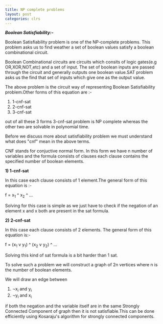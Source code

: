 ```yaml
---
title: NP complete problems
layout: post
categories: clrs
---
```


<i><b>Boolean Satisfiability:-</b></i>

Boolean Satisfiability problem is one of the NP-complete problems. This problem asks us to find weather a set of boolean values satisfy a boolean combinational circuit.

Boolean Combinational circuits are circuits which consits of logic gates(e.g OR,XOR,NOT,etc) and a set of input. The set of boolean inputs are passed through the circuit and generally outputs one boolean value.SAT problem asks us the find that set of inputs which give one as the output value.

The above problem is the circuit way of representing Boolean Satisfiability problem.Other forms of this equation are :-

1) 1-cnf-sat
2) 2-cnf-sat
3) 3-cnf-sat

out of all these 3 forms 3-cnf-sat problem is NP complete whereas the other two are solvable in polynomial time.

Before we discuss more about satisfiability problem we must understand what does "cnf" mean in the above terms.

CNF stands for conjuctive normal form. In this form we have n number of variables and  the formula consists of clauses each clause contains the specified number of boolean elements.

<b>1) 1-cnf-sat</b>

In this case each clause consists of 1 element.The general form of this equation is :-

f = x<sub>1</sub> ^ x<sub>2</sub> ^ ...

Solving for this case is simple as we just have to check if the negation of an element x and x both are present in the sat formula.

<b>2) 2-cnf-sat </b>

In this case each clause consists of 2 elements. The general form of this equation is:-

f = (x<sub>1</sub> v y<sub>1</sub>) ^ (x<sub>2</sub> v y<sub>2</sub>) ^ ...

Solving this kind of sat formula is a bit harder than 1 sat.

To solve such a problem we will construct a graph of 2n vertices where n is the number of boolean elements.

We will draw an edge between 
1) &#172;x<sub>i</sub> and y<sub>i</sub>
1) &#172;y<sub>i</sub> and x<sub>i</sub>

if both the negation and the variable itself are in the same Strongly Connected Component of graph then it is not satisfiable.This can be done efficiently using Kosaraju's algorithm for strongly connected components.


